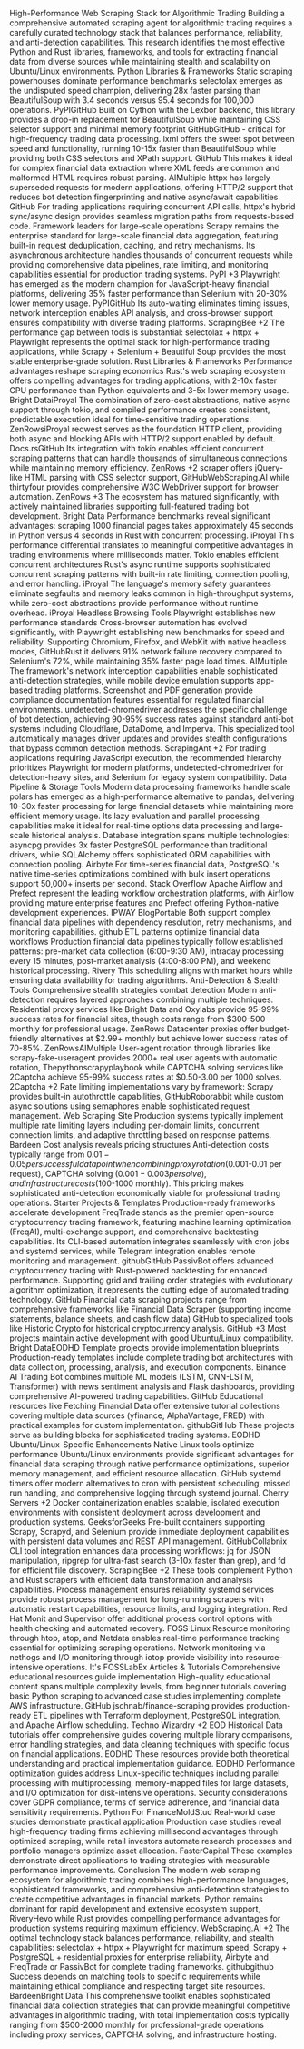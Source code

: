 High-Performance Web Scraping Stack for Algorithmic Trading
Building a comprehensive automated scraping agent for algorithmic trading requires a carefully curated technology stack that balances performance, reliability, and anti-detection capabilities. This research identifies the most effective Python and Rust libraries, frameworks, and tools for extracting financial data from diverse sources while maintaining stealth and scalability on Ubuntu/Linux environments.
Python Libraries & Frameworks
Static scraping powerhouses dominate performance benchmarks
selectolax emerges as the undisputed speed champion, delivering 28x faster parsing than BeautifulSoup with 3.4 seconds versus 95.4 seconds for 100,000 operations. PyPIGitHub Built on Cython with the Lexbor backend, this library provides a drop-in replacement for BeautifulSoup while maintaining CSS selector support and minimal memory footprint GitHubGitHub - critical for high-frequency trading data processing.
lxml offers the sweet spot between speed and functionality, running 10-15x faster than BeautifulSoup while providing both CSS selectors and XPath support. GitHub This makes it ideal for complex financial data extraction where XML feeds are common and malformed HTML requires robust parsing. AIMultiple
httpx has largely superseded requests for modern applications, offering HTTP/2 support that reduces bot detection fingerprinting and native async/await capabilities. GitHub For trading applications requiring concurrent API calls, httpx's hybrid sync/async design provides seamless migration paths from requests-based code.
Framework leaders for large-scale operations
Scrapy remains the enterprise standard for large-scale financial data aggregation, featuring built-in request deduplication, caching, and retry mechanisms. Its asynchronous architecture handles thousands of concurrent requests while providing comprehensive data pipelines, rate limiting, and monitoring capabilities essential for production trading systems. PyPI +3
Playwright has emerged as the modern champion for JavaScript-heavy financial platforms, delivering 35% faster performance than Selenium with 20-30% lower memory usage. PyPIGitHub Its auto-waiting eliminates timing issues, network interception enables API analysis, and cross-browser support ensures compatibility with diverse trading platforms. ScrapingBee +2
The performance gap between tools is substantial: selectolax + httpx + Playwright represents the optimal stack for high-performance trading applications, while Scrapy + Selenium + Beautiful Soup provides the most stable enterprise-grade solution.
Rust Libraries & Frameworks
Performance advantages reshape scraping economics
Rust's web scraping ecosystem offers compelling advantages for trading applications, with 2-10x faster CPU performance than Python equivalents and 3-5x lower memory usage. Bright DataiProyal The combination of zero-cost abstractions, native async support through tokio, and compiled performance creates consistent, predictable execution ideal for time-sensitive trading operations. ZenRowsiProyal
reqwest serves as the foundation HTTP client, providing both async and blocking APIs with HTTP/2 support enabled by default. Docs.rsGitHub Its integration with tokio enables efficient concurrent scraping patterns that can handle thousands of simultaneous connections while maintaining memory efficiency. ZenRows +2
scraper offers jQuery-like HTML parsing with CSS selector support, GitHubWebScraping.AI while thirtyfour provides comprehensive W3C WebDriver support for browser automation. ZenRows +3 The ecosystem has matured significantly, with actively maintained libraries supporting full-featured trading bot development. Bright Data
Performance benchmarks reveal significant advantages: scraping 1000 financial pages takes approximately 45 seconds in Python versus 4 seconds in Rust with concurrent processing. iProyal This performance differential translates to meaningful competitive advantages in trading environments where milliseconds matter.
Tokio enables efficient concurrent architectures
Rust's async runtime supports sophisticated concurrent scraping patterns with built-in rate limiting, connection pooling, and error handling. iProyal The language's memory safety guarantees eliminate segfaults and memory leaks common in high-throughput systems, while zero-cost abstractions provide performance without runtime overhead. iProyal
Headless Browsing Tools
Playwright establishes new performance standards
Cross-browser automation has evolved significantly, with Playwright establishing new benchmarks for speed and reliability. Supporting Chromium, Firefox, and WebKit with native headless modes, GitHubRust it delivers 91% network failure recovery compared to Selenium's 72%, while maintaining 35% faster page load times. AIMultiple
The framework's network interception capabilities enable sophisticated anti-detection strategies, while mobile device emulation supports app-based trading platforms. Screenshot and PDF generation provide compliance documentation features essential for regulated financial environments.
undetected-chromedriver addresses the specific challenge of bot detection, achieving 90-95% success rates against standard anti-bot systems including Cloudflare, DataDome, and Imperva. This specialized tool automatically manages driver updates and provides stealth configurations that bypass common detection methods. ScrapingAnt +2
For trading applications requiring JavaScript execution, the recommended hierarchy prioritizes Playwright for modern platforms, undetected-chromedriver for detection-heavy sites, and Selenium for legacy system compatibility.
Data Pipeline & Storage Tools
Modern data processing frameworks handle scale
polars has emerged as a high-performance alternative to pandas, delivering 10-30x faster processing for large financial datasets while maintaining more efficient memory usage. Its lazy evaluation and parallel processing capabilities make it ideal for real-time options data processing and large-scale historical analysis.
Database integration spans multiple technologies: asyncpg provides 3x faster PostgreSQL performance than traditional drivers, while SQLAlchemy offers sophisticated ORM capabilities with connection pooling. Airbyte For time-series financial data, PostgreSQL's native time-series optimizations combined with bulk insert operations support 50,000+ inserts per second. Stack Overflow
Apache Airflow and Prefect represent the leading workflow orchestration platforms, with Airflow providing mature enterprise features and Prefect offering Python-native development experiences. IPWAY BlogPortable Both support complex financial data pipelines with dependency resolution, retry mechanisms, and monitoring capabilities. github
ETL patterns optimize financial data workflows
Production financial data pipelines typically follow established patterns: pre-market data collection (6:00-9:30 AM), intraday processing every 15 minutes, post-market analysis (4:00-8:00 PM), and weekend historical processing. Rivery This scheduling aligns with market hours while ensuring data availability for trading algorithms.
Anti-Detection & Stealth Tools
Comprehensive stealth strategies combat detection
Modern anti-detection requires layered approaches combining multiple techniques. Residential proxy services like Bright Data and Oxylabs provide 95-99% success rates for financial sites, though costs range from $300-500 monthly for professional usage. ZenRows Datacenter proxies offer budget-friendly alternatives at $2.99+ monthly but achieve lower success rates of 70-85%. ZenRowsAIMultiple
User-agent rotation through libraries like scrapy-fake-useragent provides 2000+ real user agents with automatic rotation, Thepythonscrapyplaybook while CAPTCHA solving services like 2Captcha achieve 95-99% success rates at $0.50-3.00 per 1000 solves. 2Captcha +2
Rate limiting implementations vary by framework: Scrapy provides built-in autothrottle capabilities, GitHubRoborabbit while custom async solutions using semaphores enable sophisticated request management. Web Scraping Site Production systems typically implement multiple rate limiting layers including per-domain limits, concurrent connection limits, and adaptive throttling based on response patterns. Bardeen
Cost analysis reveals pricing structures
Anti-detection costs typically range from $0.01-0.05 per successful data point when combining proxy rotation ($0.001-0.01 per request), CAPTCHA solving ($0.001-0.003 per solve), and infrastructure costs ($100-1000 monthly). This pricing makes sophisticated anti-detection economically viable for professional trading operations.
Starter Projects & Templates
Production-ready frameworks accelerate development
FreqTrade stands as the premier open-source cryptocurrency trading framework, featuring machine learning optimization (FreqAI), multi-exchange support, and comprehensive backtesting capabilities. Its CLI-based automation integrates seamlessly with cron jobs and systemd services, while Telegram integration enables remote monitoring and management. githubGitHub
PassivBot offers advanced cryptocurrency trading with Rust-powered backtesting for enhanced performance. Supporting grid and trailing order strategies with evolutionary algorithm optimization, it represents the cutting edge of automated trading technology. GitHub
Financial data scraping projects range from comprehensive frameworks like Financial Data Scraper (supporting income statements, balance sheets, and cash flow data) GitHub to specialized tools like Historic Crypto for historical cryptocurrency analysis. GitHub +3 Most projects maintain active development with good Ubuntu/Linux compatibility. Bright DataEODHD
Template projects provide implementation blueprints
Production-ready templates include complete trading bot architectures with data collection, processing, analysis, and execution components. Binance AI Trading Bot combines multiple ML models (LSTM, CNN-LSTM, Transformer) with news sentiment analysis and Flask dashboards, providing comprehensive AI-powered trading capabilities. GitHub
Educational resources like Fetching Financial Data offer extensive tutorial collections covering multiple data sources (yfinance, AlphaVantage, FRED) with practical examples for custom implementation. githubGitHub These projects serve as building blocks for sophisticated trading systems. EODHD
Ubuntu/Linux-Specific Enhancements
Native Linux tools optimize performance
Ubuntu/Linux environments provide significant advantages for financial data scraping through native performance optimizations, superior memory management, and efficient resource allocation. GitHub systemd timers offer modern alternatives to cron with persistent scheduling, missed run handling, and comprehensive logging through systemd journal. Cherry Servers +2
Docker containerization enables scalable, isolated execution environments with consistent deployment across development and production systems. GeeksforGeeks Pre-built containers supporting Scrapy, Scrapyd, and Selenium provide immediate deployment capabilities with persistent data volumes and REST API management. GitHubCollabnix
CLI tool integration enhances data processing workflows: jq for JSON manipulation, ripgrep for ultra-fast search (3-10x faster than grep), and fd for efficient file discovery. ScrapingBee +2 These tools complement Python and Rust scrapers with efficient data transformation and analysis capabilities.
Process management ensures reliability
systemd services provide robust process management for long-running scrapers with automatic restart capabilities, resource limits, and logging integration. Red Hat Monit and Supervisor offer additional process control options with health checking and automated recovery. FOSS Linux
Resource monitoring through htop, atop, and Netdata enables real-time performance tracking essential for optimizing scraping operations. Network monitoring via nethogs and I/O monitoring through iotop provide visibility into resource-intensive operations. It's FOSSLabEx
Articles & Tutorials
Comprehensive educational resources guide implementation
High-quality educational content spans multiple complexity levels, from beginner tutorials covering basic Python scraping to advanced case studies implementing complete AWS infrastructure. GitHub jschnab/finance-scraping provides production-ready ETL pipelines with Terraform deployment, PostgreSQL integration, and Apache Airflow scheduling. Techno Wizardry +2
EOD Historical Data tutorials offer comprehensive guides covering multiple library comparisons, error handling strategies, and data cleaning techniques with specific focus on financial applications. EODHD These resources provide both theoretical understanding and practical implementation guidance. EODHD
Performance optimization guides address Linux-specific techniques including parallel processing with multiprocessing, memory-mapped files for large datasets, and I/O optimization for disk-intensive operations. Security considerations cover GDPR compliance, terms of service adherence, and financial data sensitivity requirements. Python For FinanceMoldStud
Real-world case studies demonstrate practical application
Production case studies reveal high-frequency trading firms achieving millisecond advantages through optimized scraping, while retail investors automate research processes and portfolio managers optimize asset allocation. FasterCapital These examples demonstrate direct applications to trading strategies with measurable performance improvements.
Conclusion
The modern web scraping ecosystem for algorithmic trading combines high-performance languages, sophisticated frameworks, and comprehensive anti-detection strategies to create competitive advantages in financial markets. Python remains dominant for rapid development and extensive ecosystem support, RiveryHevo while Rust provides compelling performance advantages for production systems requiring maximum efficiency. WebScraping.AI +2
The optimal technology stack balances performance, reliability, and stealth capabilities: selectolax + httpx + Playwright for maximum speed, Scrapy + PostgreSQL + residential proxies for enterprise reliability, Airbyte and FreqTrade or PassivBot for complete trading frameworks. githubgithub Success depends on matching tools to specific requirements while maintaining ethical compliance and respecting target site resources. BardeenBright Data
This comprehensive toolkit enables sophisticated financial data collection strategies that can provide meaningful competitive advantages in algorithmic trading, with total implementation costs typically ranging from $500-2000 monthly for professional-grade operations including proxy services, CAPTCHA solving, and infrastructure hosting.
